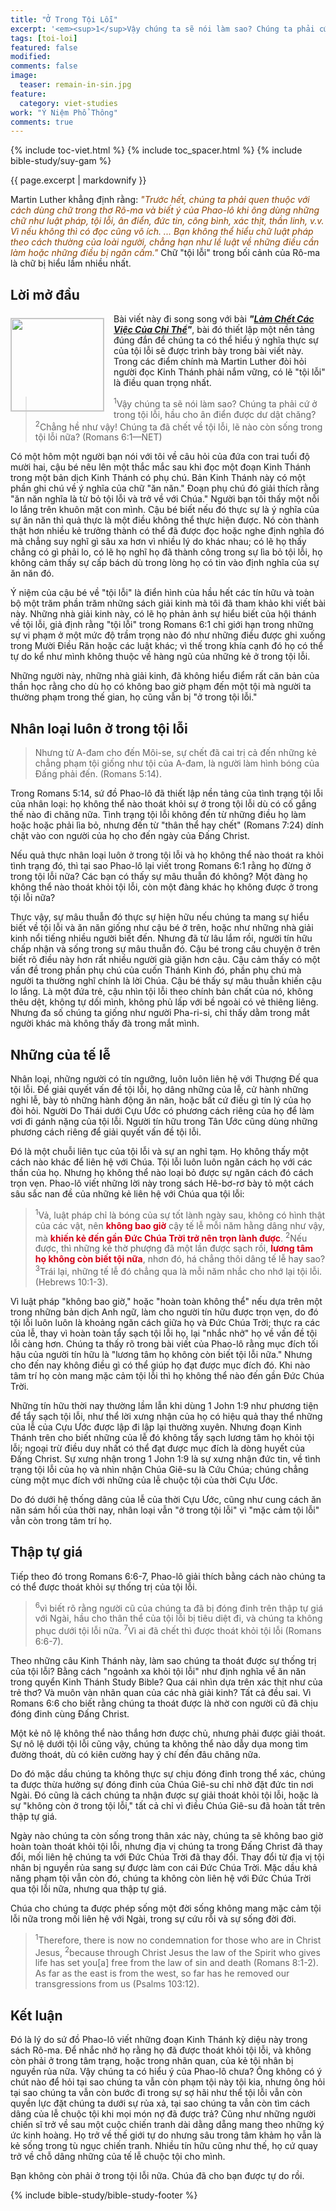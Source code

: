 ```yaml
---
title: "Ở Trong Tội Lỗi"
excerpt: '<em><sup>1</sup>Vậy chúng ta sẽ nói làm sao? Chúng ta phải cứ ở trong tội lỗi, hầu cho ân điển được dư dật chăng?  <sup>2</sup>Chẳng hề như vậy! Chúng ta đã chết về tội lỗi, lẽ nào còn sống trong tội lỗi nữa? (Romans<span style="color: rgba(0,0,0,0);">_</span>6:1&mdash;NET)</em>.'
tags: [toi-loi]
featured: false
modified:
comments: false
image: 
  teaser: remain-in-sin.jpg
feature:
  category: viet-studies
work: "Ý Niệm Phổ Thông"
comments: true
---
```


{% include toc-viet.html %}
{% include toc_spacer.html %}
{% include bible-study/suy-gam %}

{{ page.excerpt | markdownify }}

Martin Luther khẳng định rằng: <span style="color: #8e4503;"><em>"Trước hết, chúng ta phải quen thuộc với cách dùng chữ trong thơ Rô-ma và biết ý của Phao-lô khi ông dùng những chữ như luật pháp, tội lỗi, ân điển, đức tin, công bình, xác thịt, thần linh, v.v. Vì nếu không thì có đọc cũng vô ích. ... Bạn không thể hiểu chữ luật pháp theo cách thường của loài người, chẳng hạn như lề luật về những điều cần làm hoặc những điều bị ngăn cấm."</em></span> Chữ "tội lỗi" trong bối cảnh của Rô-ma là chữ bị hiểu lầm nhiều nhất.

## Lời mở đầu

<div>
<p>
<img alt src="{{ site.url }}/assets/images/remain-in-sin.jpg" style="border: 1px solid #cccccc; margin: 7px 15px 0px 0px; max-width: 100%; height: 148px; padding: 0px; float: left;">
Bài viết này đi song song với bài <em><strong>"<a href="{{ site.url }}/hoc-kinh-thanh/suy-gam/lam-cho-chet-cac-viec-cua-chi-the/">Làm Chết Các Việc Của Chi Thể</a>"</strong></em>, bài đó thiết lập một nền tảng đúng đắn để chúng ta có thể hiểu ý nghĩa thực sự của tội lỗi sẽ được trình bày trong bài viết này. Trong các điểm chính mà Martin Luther đòi hỏi người đọc Kinh Thánh phải nắm vững, có lẽ "tội lỗi" là điều quan trọng nhất.
</p>

</div>
<!-- ##################### PLACEHOLDER ###################-->

> <sup>1</sup>Vậy chúng ta sẽ nói làm sao? Chúng ta phải cứ ở trong tội lỗi, hầu cho ân điển được dư dật chăng?  <sup>2</sup>Chẳng hề như vậy! Chúng ta đã chết về tội lỗi, lẽ nào còn sống trong tội lỗi nữa? (Romans 6:1&mdash;NET)

Có một hôm một người bạn nói với tôi về câu hỏi của đứa con trai tuổi độ mười hai, cậu bé nêu lên một thắc mắc sau khi đọc một đoạn Kinh Thánh trong một bản dịch Kinh Thánh có phụ chú. Bản Kinh Thánh này có một phần ghi chú về ý nghĩa của chữ "ăn năn." Đoạn phụ chú đó giải thích rằng "ăn năn nghĩa là từ bỏ tội lỗi và trở về với Chúa." Người bạn tôi thấy một nỗi lo lắng trên khuôn mặt con mình. Cậu bé biết nếu đó thực sự là ý nghĩa của sự ăn năn thì quả thực là một điều không thể thực hiện được. Nó còn thành thật hơn nhiều kẻ trưởng thành có thể đã được đọc hoặc nghe định nghĩa đó mà chẳng suy nghĩ gì sâu xa hơn vì nhiều lý do khác nhau; có lẽ họ thấy chẳng có gì phải lo, có lẽ họ nghĩ họ đã thành công trong sự lìa bỏ tội lỗi, họ không cảm thấy sự cấp bách dù trong lòng họ có tin vào định nghĩa của sự ăn năn đó.

Ý niệm của cậu bé về "tội lỗi" là điển hình của hầu hết các tín hữu và toàn bộ một trăm phần trăm những sách giải kinh mà tôi đã tham khảo khi viết bài này. Những nhà giải kinh này, có lẽ họ phản ảnh sự hiểu biết của hội thánh về tội lỗi, giả định rằng "tội lỗi" trong Romans 6:1 chỉ giới hạn trong những sự vi phạm ở một mức độ trầm trọng nào đó như những điều được ghi xuống trong Mười Điều Răn hoặc các luật khác; vì thế trong khía cạnh đó họ có thể tự do kể như mình không thuộc về hàng ngũ của những kẻ ở trong tội lỗi.

Những người này, những nhà giải kinh, đã không hiểu điểm rất căn bản của thần học rằng cho dù họ có không bao giờ phạm đến một tội mà người ta thường phạm trong thế gian, họ cũng vẫn bị "ở trong tội lỗi."

## Nhân loại luôn ở trong tội lỗi

> Nhưng từ A-đam cho đến Môi-se, sự chết đã cai trị cả đến những kẻ chẳng phạm tội giống như tội của A-đam, là người làm hình bóng của Ðấng phải đến. (Romans 5:14).

Trong Romans 5:14, sứ đồ Phao-lô đã thiết lập nền tảng của tình trạng tội lỗi của nhân loại: họ không thể nào thoát khỏi sự ở trong tội lỗi dù có cố gắng thế nào đi chăng nữa. Tình trạng tội lỗi không đến từ những điều họ làm hoặc hoặc phải lìa bỏ, nhưng đến từ "thân thể hay chết" (Romans 7:24) dính chặt vào con người của họ cho đến ngày của Đấng Christ.

Nếu quả thực nhân loại luôn ở trong tội lỗi và họ không thể nào thoát ra khỏi tình trạng đó, thì tại sao Phao-lô lại viết trong Romans 6:1 rằng họ đừng ở trong tội lỗi nữa? Các bạn có thấy sự mâu thuẫn đó không? Một đàng họ không thể nào thoát khỏi tội lỗi, còn một đàng khác họ không được ở trong tội lỗi nữa?

Thực vậy, sự mâu thuẫn đó thực sự hiện hữu nếu chúng ta mang sự hiểu biết về tội lỗi và ăn năn giống như cậu bé ở trên, hoặc như những nhà giải kinh nổi tiếng nhiều người biết đến. Nhưng đã từ lâu lắm rồi, người tín hữu chấp nhận và sống trong sự mâu thuẫn đó. Cậu bé trong câu chuyện ở trên biết rõ điều này hơn rất nhiều người già giặn hơn cậu. Cậu cảm thấy có một vấn đề trong phần phụ chú của cuốn Thánh Kinh đó, phần phụ chú mà người ta thường nghĩ chính là lời Chúa. Cậu bé thấy sự mâu thuẫn khiến cậu lo lắng. Là một đứa trẻ, cậu nhìn tội lỗi theo chính bản chất của nó, không thêu dệt, không tự dối mình, không phủ lấp với bề ngoài có vẻ thiêng liêng. Nhưng đa số chúng ta giống như người Pha-ri-si, chỉ thấy dằm trong mắt người khác mà không thấy đà trong mắt mình.

## Những của tế lễ

Nhân loại, những người có tín ngưỡng, luôn luôn liên hệ với Thượng Đế qua tội lỗi. Để giải quyết vấn đề tội lỗi, họ dâng những của lễ, cử hành những nghi lễ, bày tỏ những hành động ăn năn, hoặc bất cứ điều gì tín lý của họ đòi hỏi. Người Do Thái dưới Cựu Ước có phương cách riêng của họ để làm vơi đi gánh nặng của tội lỗi. Người tín hữu trong Tân Ước cũng dùng những phương cách riêng để giải quyết vấn đề tội lỗi.

Đó là một chuỗi liên tục của tội lỗi và sự an nghỉ tạm. Họ không thấy một cách nào khác để liên hệ với Chúa. Tội lỗi luôn luôn ngăn cách họ với các thần của họ. Nhưng họ không thể nào loại bỏ được sự ngăn cách đó cách trọn vẹn. Phao-lô viết những lời này trong sách Hê-bơ-rơ bày tỏ một cách sâu sắc nan đề của những kẻ liên hệ với Chúa qua tội lỗi:

> <sup>1</sup>Vả, luật pháp chỉ là bóng của sự tốt lành ngày sau, không có hình thật của các vật, nên <strong><span style="color: #d30015;">không bao giờ</span></strong> cậy tế lễ mỗi năm hằng dâng như vậy, mà <strong><span style="color: #d30015;">khiến kẻ đến gần Ðức Chúa Trời trở nên trọn lành được</span></strong>.  <sup>2</sup>Nếu được, thì những kẻ thờ phượng đã một lần được sạch rồi, <strong><span style="color: #d30015;">lương tâm họ không còn biết tội nữa</span></strong>, nhơn đó, há chẳng thôi dâng tế lễ hay sao?  <sup>3</sup>Trái lại, những tế lễ đó chẳng qua là mỗi năm nhắc cho nhớ lại tội lỗi. (Hebrews 10:1-3).

Vì luật pháp "không bao giờ," hoặc "hoàn toàn không thể" nếu dựa trên một trong những bản dịch Anh ngữ, làm cho người tín hữu được trọn vẹn, do đó tội lỗi luôn luôn là khoảng ngăn cách giữa họ và Đức Chúa Trời; thực ra các của lễ, thay vì hoàn toàn tẩy sạch tội lỗi họ, lại "nhắc nhở" họ về vấn đề tội lỗi càng hơn. Chúng ta thấy rõ trong bài viết của Phao-lô rằng mục đích tối hậu của người tín hữu là "lương tâm họ không còn biết tội lỗi nữa." Nhưng cho đến nay không điều gì có thể giúp họ đạt được mục đích đó. Khi nào tâm trí họ còn mang mặc cảm tội lỗi thì họ không thể nào đến gần Đức Chúa Trời.

Những tín hữu thời nay thường lầm lẫn khi dùng 1 John 1:9 như phương tiện để tẩy sạch tội lỗi, như thể lời xưng nhận của họ có hiệu quả thay thể những của lễ của Cựu Ước được lập đi lập lại thường xuyên. Nhưng đoạn Kinh Thánh trên cho biết những của lễ đó không tẩy sạch lương tâm họ khỏi tội lỗi; ngoại trừ  điều duy nhất có thể đạt được mục đích là dòng huyết của Đấng Christ. Sự xưng nhận trong 1 John 1:9 là sự xưng nhận đức tin, về tình trạng tội lỗi của họ và nhìn nhận Chúa Giê-su là Cứu Chúa; chúng chẳng cùng một mục đích với những của lễ chuộc tội của thời Cựu Ước.

Do đó dưới hệ thống dâng của lễ của thời Cựu Ước, cũng như cung cách ăn năn sám hối của thời nay, nhân loại vẫn "ở trong tội lỗi" vì "mặc cảm tội lỗi" vẫn còn trong tâm trí họ.

## Thập tự giá

Tiếp theo đó trong Romans 6:6-7, Phao-lô giải thích bằng cách nào chúng ta có thể được thoát khỏi sự thống trị của tội lỗi.

> <sup>6</sup>vì biết rõ rằng người cũ của chúng ta đã bị đóng đinh trên thập tự giá với Ngài, hầu cho thân thể của tội lỗi bị tiêu diệt đi, và chúng ta không phục dưới tội lỗi nữa.  <sup>7</sup>Vì ai đã chết thì được thoát khỏi tội lỗi (Romans 6:6-7).

Theo những câu Kinh Thánh này, làm sao chúng ta thoát được sự thống trị của tội lỗi? Bằng cách "ngoảnh xa khỏi tội lỗi" như định nghĩa về ăn năn trong quyển Kinh Thánh Study Bible? Qua cái nhìn dựa trên xác thịt như của trẻ thơ? Và muôn vàn nhãn quan của các nhà giải kinh? Tất cả đều sai. Vì Romans 6:6 cho biết rằng chúng ta thoát được là nhờ con người cũ đã chịu đóng đinh cùng Đấng Christ.

Một kẻ nô lệ không thể nào thắng hơn được chủ, nhưng phải được giải thoát. Sự nô lệ dưới tội lỗi cũng vậy, chúng ta không thể nào dẫy dụa mong tìm đường thoát, dù có kiên cường hay ý chí đến đâu chăng nữa.

Do đó mặc dầu chúng ta không thực sự chịu đóng đinh trong thể xác, chúng ta được thừa hưởng sự đóng đinh của Chúa Giê-su chỉ nhờ đặt đức tin nơi Ngài. Đó cũng là cách chúng ta nhận được sự giải thoát khỏi tội lỗi, hoặc là sự "không còn ở trong tội lỗi," tất cả chỉ vì điều Chúa Giê-su đã hoàn tất trên thập tự giá.

Ngày nào chúng ta còn sống trong thân xác này, chúng ta sẽ không bao giờ hoàn toàn thoát khỏi tội lỗi, nhưng địa vị chúng ta trong Đấng Christ đã thay đổi, mối liên hệ chúng ta với Đức Chúa Trời đã thay đổi. Thay đổi từ địa vị tội nhân bị nguyền rủa sang sự được làm con cái Đức Chúa Trời. Mặc dầu khả năng phạm tội vẫn còn đó, chúng ta không còn liên hệ với Đức Chúa Trời qua tội lỗi nữa, nhưng qua thập tự giá.

Chúa cho chúng ta được phép sống một đời sống không mang mặc cảm tội lỗi nữa trong mối liên hệ với Ngài, trong sự cứu rỗi và sự sống đời đời.

> <sup>1</sup>Therefore, there is now no condemnation for those who are in Christ Jesus, <sup>2</sup>because through Christ Jesus the law of the Spirit who gives life has set you[a] free from the law of sin and death (Romans 8:1-2).<br />
As far as the east is from the west, so far has he removed our transgressions from us (Psalms 103:12).

## Kết luận

Đó là lý do sứ đồ Phao-lô viết những đoạn Kinh Thánh kỳ diệu này trong sách Rô-ma. Để nhắc nhở họ rằng họ đã được thoát khỏi tội lỗi, và không còn phải ở trong tâm trạng, hoặc trong nhãn quan, của kẻ tội nhân bị nguyền rủa nữa. Vậy chúng ta có hiểu ý của Phao-lô chưa? Ông không có ý chút nào để hỏi tại sao chúng ta vẫn còn phạm tội này tội kia, nhưng ông hỏi tại sao chúng ta vẫn còn bước đi trong sự sợ hãi như thể tội lỗi vẫn còn quyền lực đặt chúng ta dưới sự rủa xả, tại sao chúng ta vẫn còn tìm cách dâng của lễ chuộc tội khi mọi món nợ đã được trả? Cũng như những người chiến sĩ trở về sau một cuộc chiến tranh dài dằng dẵng mang theo những ký ức kinh hoàng. Họ trở về thế giới tự do nhưng sâu trong tâm khảm họ vẫn là kẻ sống trong tù ngục chiến tranh. Nhiều tín hữu cũng như thế, họ cứ quay trở về chỗ dâng những của tế lễ chuộc tội cho mình.

Bạn không còn phải ở trong tội lỗi nữa. Chúa đã cho bạn được tự do rồi.

{% include bible-study/bible-study-footer %}

